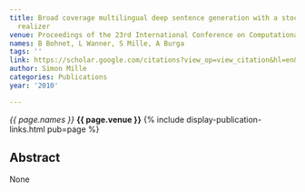 ```yaml
---
title: Broad coverage multilingual deep sentence generation with a stochastic multi-level
  realizer
venue: Proceedings of the 23rd International Conference on Computational …, 2010
names: B Bohnet, L Wanner, S Mille, A Burga
tags: ''
link: https://scholar.google.com/citations?view_op=view_citation&hl=en&user=hg8-G68AAAAJ&citation_for_view=hg8-G68AAAAJ:8k81kl-MbHgC
author: Simon Mille
categories: Publications
year: '2010'

---
```


*{{ page.names }}*
**{{ page.venue }}**
{% include display-publication-links.html pub=page %}
## Abstract

None